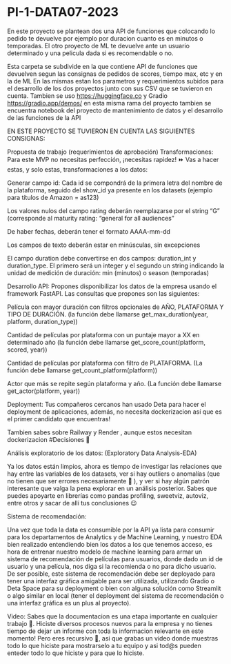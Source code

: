 # PI-1-DATA07-2023
En este proyecto se plantean dos una API de funciones que colocando lo pedido te devuelve por ejemplo 
por duracion cuanto es en minutos o temporadas. 
El otro proyecto de ML te devuelve ante un usuario determinado y una pelicula dada si es recomendable o no.

Esta carpeta se subdivide en la que contiene API de funciones que devuelven segun las consignas de pedidos de scores, tiempo max, etc y en la de ML 
En las mismas estan los parametros y requerimientos subidos para el desarrollo de los dos proyectos junto con sus CSV que se tuvieron en cuenta.
Tambien se uso 
https://huggingface.co
y Gradio
https://gradio.app/demos/
en esta misma rama del proyecto tambien se encuentra notebook del proyecto de mantenimiento de datos y el desarrollo de las funciones de la API 

EN ESTE PROYECTO SE TUVIERON EN CUENTA LAS SIGUIENTES CONSIGNAS:

Propuesta de trabajo (requerimientos de aprobación)
Transformaciones: Para este MVP no necesitas perfección, ¡necesitas rapidez! ⏩ Vas a hacer estas, y solo estas, transformaciones a los datos:

Generar campo id: Cada id se compondrá de la primera letra del nombre de la plataforma, seguido del show_id ya presente en los datasets (ejemplo para títulos de Amazon = as123)

Los valores nulos del campo rating deberán reemplazarse por el string “G” (corresponde al maturity rating: “general for all audiences”

De haber fechas, deberán tener el formato AAAA-mm-dd

Los campos de texto deberán estar en minúsculas, sin excepciones

El campo duration debe convertirse en dos campos: duration_int y duration_type. El primero será un integer y el segundo un string indicando la unidad de medición de duración: min (minutos) o season (temporadas)


Desarrollo API: Propones disponibilizar los datos de la empresa usando el framework FastAPI. Las consultas que propones son las siguientes:

Película con mayor duración con filtros opcionales de AÑO, PLATAFORMA Y TIPO DE DURACIÓN. (la función debe llamarse get_max_duration(year, platform, duration_type))

Cantidad de películas por plataforma con un puntaje mayor a XX en determinado año (la función debe llamarse get_score_count(platform, scored, year))

Cantidad de películas por plataforma con filtro de PLATAFORMA. (La función debe llamarse get_count_platform(platform))

Actor que más se repite según plataforma y año. (La función debe llamarse get_actor(platform, year))


Deployment: Tus compañeros cercanos han usado Deta para hacer el deployment de aplicaciones, además, no necesita dockerizacion así que es el primer candidato que encuentras!

Tambien sabes sobre Railway y Render , aunque estos necesitan dockerizacion #Decisiones 👀


Análisis exploratorio de los datos: (Exploratory Data Analysis-EDA)

Ya los datos están limpios, ahora es tiempo de investigar las relaciones que hay entre las variables de los datasets, ver si hay outliers o anomalías (que no tienen que ser errores necesariamente 👀 ), y ver si hay algún patrón interesante que valga la pena explorar en un análisis posterior. Sabes que puedes apoyarte en librerías como pandas profiling, sweetviz, autoviz, entre otros y sacar de allí tus conclusiones 😉

Sistema de recomendación:

Una vez que toda la data es consumible por la API ya lista para consumir para los departamentos de Analytics y de Machine Learning, y nuestro EDA bien realizado entendiendo bien los datos a los que tenemos acceso, es hora de entrenar nuestro modelo de machine learning para armar un sistema de recomendación de películas para usuarios, donde dado un id de usuario y una película, nos diga si la recomienda o no para dicho usuario. De ser posible, este sistema de recomendación debe ser deployado para tener una interfaz gráfica amigable para ser utilizada, utilizando Gradio o Deta Space para su deployment o bien con alguna solución como Streamlit o algo similar en local (tener el deployment del sistema de recomendación o una interfaz gráfica es un plus al proyecto).


Video: Sabes que la documentacion es una etapa importante en cualquier trabajo 👀. Hiciste diversos procesos nuevos para la empresa y no tienes tiempo de dejar un informe con toda la informacion relevante en este momento! Pero eres recursivo 🙂, asi que grabas un video donde muestras todo lo que hiciste para mostrarselo a tu equipo y asi tod@s pueden enteder todo lo que hiciste y para que lo hiciste.
